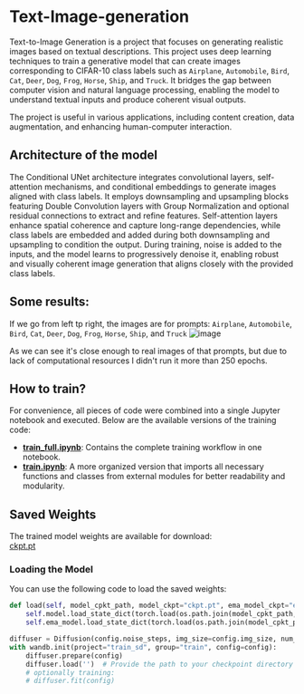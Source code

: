 # Text-Image-generation
Text-to-Image Generation is a project that focuses on generating realistic images based on textual descriptions. This project uses deep learning techniques to train a generative model that can create images corresponding to CIFAR-10 class labels such as `Airplane`, `Automobile`, `Bird`, `Cat`, `Deer`, `Dog`, `Frog`, `Horse`, `Ship`, and `Truck`. It bridges the gap between computer vision and natural language processing, enabling the model to understand textual inputs and produce coherent visual outputs.  

The project is useful in various applications, including content creation, data augmentation, and enhancing human-computer interaction.

## Architecture of the model

The Conditional UNet architecture integrates convolutional layers, self-attention mechanisms, and conditional embeddings to generate images aligned with class labels. It employs downsampling and upsampling blocks featuring Double Convolution layers with Group Normalization and optional residual connections to extract and refine features. Self-attention layers enhance spatial coherence and capture long-range dependencies, while class labels are embedded and added during both downsampling and upsampling to condition the output. During training, noise is added to the inputs, and the model learns to progressively denoise it, enabling robust and visually coherent image generation that aligns closely with the provided class labels.

## Some results:
If we go from left tp right, the images are for prompts: `Airplane`, `Automobile`, `Bird`, `Cat`, `Deer`, `Dog`, `Frog`, `Horse`, `Ship`, and `Truck`
![image](https://github.com/user-attachments/assets/054d41b7-9569-44a5-9ba4-414ec45492f5)

As we can see it's close enough to real images of that prompts, but due to lack of computational resources I didn't run it more than 250 epochs.

## How to train?
For convenience, all pieces of code were combined into a single Jupyter notebook and executed. Below are the available versions of the training code:

- **[train_full.ipynb](https://drive.google.com/file/d/1QOeQDf3s3ViqGM2LWPSpU0A0ppqKUKwu/view?usp=sharing)**: Contains the complete training workflow in one notebook.
- **[train.ipynb](https://drive.google.com/file/d/12rAATi_rHaiZwYOVcUCVmLkzQW3bUOy-/view?usp=sharing)**: A more organized version that imports all necessary functions and classes from external modules for better readability and modularity.

## Saved Weights
The trained model weights are available for download:  
[ckpt.pt](https://drive.google.com/file/d/1X-wtR3esGnamuVnUvuquj61YFUnWdSwq/view?usp=sharing)

### Loading the Model
You can use the following code to load the saved weights:

```python
def load(self, model_cpkt_path, model_ckpt="ckpt.pt", ema_model_ckpt="ema_ckpt.pt"):
    self.model.load_state_dict(torch.load(os.path.join(model_cpkt_path, model_ckpt)))
    self.ema_model.load_state_dict(torch.load(os.path.join(model_cpkt_path, ema_model_ckpt)))

diffuser = Diffusion(config.noise_steps, img_size=config.img_size, num_classes=config.num_classes)
with wandb.init(project="train_sd", group="train", config=config):
    diffuser.prepare(config)
    diffuser.load('')  # Provide the path to your checkpoint directory
    # optionally training:
    # diffuser.fit(config)



